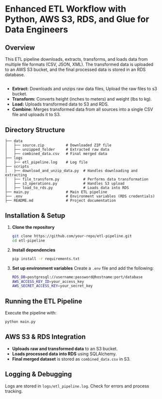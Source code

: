 # Enhanced ETL Workflow with Python, AWS S3, RDS, and Glue for Data Engineers

## Overview

This ETL pipeline downloads, extracts, transforms, and loads data from multiple file formats (CSV, JSON, XML). The transformed data is uploaded to an AWS S3 bucket, and the final processed data is stored in an RDS database.

##

- **Extract:** Downloads and unzips raw data files, Upload the raw files to s3 bucket.
- **Transform:** Converts height (inches to meters) and weight (lbs to kg).
- **Load:** Uploads transformed data to S3 and RDS.
- **Combine:** Merges transformed data from all sources into a single CSV file and uploads it to S3.

## Directory Structure

```
├── data
│   ├── source.zip          # Downloaded ZIP file
│   ├── unzipped_folder     # Extracted raw data
│   ├── combined_data.csv   # Final merged data
├── logs
│   ├── etl_pipeline.log    # Log file
├── scripts
│   ├── download_and_unzip_data.py  # Handles downloading and extracting
│   ├── file_transform.py           # Performs data transformation
│   ├── s3_operations.py            # Handles S3 upload
│   ├── load_to_rds.py              # Loads data into RDS
├── main.py                 # Main ETL pipeline
├── .env                    # Environment variables (RDS credentials)
├── README.md               # Project documentation
```

## Installation & Setup

1. **Clone the repository**

   ```sh
   git clone https://github.com/your-repo/etl-pipeline.git
   cd etl-pipeline
   ```

2. **Install dependencies**

   ```sh
   pip install -r requirements.txt
   ```

3. **Set up environment variables**
   Create a `.env` file and add the following:

   ```sh
   RDS_DB=postgresql://username:password@hostname:port/database
   AWS_ACCESS_KEY_ID=your_access_key
   AWS_SECRET_ACCESS_KEY=your_secret_key
   ```

## Running the ETL Pipeline

Execute the pipeline with:

```sh
python main.py
```

## AWS S3 & RDS Integration

- **Uploads raw and transformed data** to an S3 bucket.
- **Loads processed data into RDS** using SQLAlchemy.
- **Final merged dataset** is stored as `combined_data.csv` in S3.

## Logging & Debugging

Logs are stored in `logs/etl_pipeline.log`. Check for errors and process tracking.

